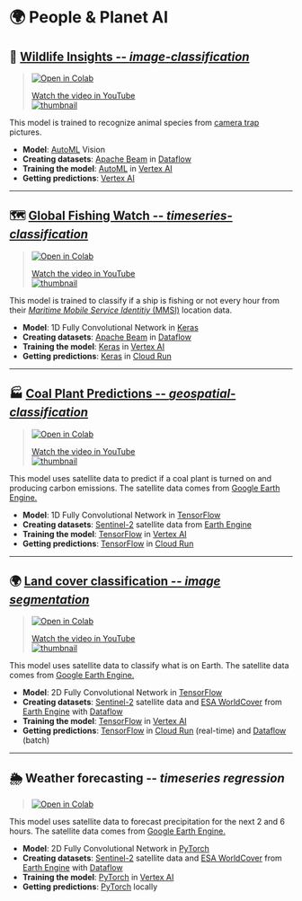 # 🌍 People & Planet AI

## 🦏 [Wildlife Insights -- _image-classification_](image-classification)

> [![Open in Colab](https://colab.research.google.com/assets/colab-badge.svg)](https://colab.research.google.com/github/GoogleCloudPlatform/python-docs-samples/blob/main/people-and-planet-ai/image-classification/README.ipynb)
>
> [Watch the video in YouTube<br> ![thumbnail](http://img.youtube.com/vi/hUzODH3uGg0/0.jpg)](https://youtu.be/hUzODH3uGg0)

This model is trained to recognize animal species from
[camera trap](https://en.wikipedia.org/wiki/Camera_trap)
pictures.

* **Model**: [AutoML] Vision
* **Creating datasets**: [Apache Beam] in [Dataflow]
* **Training the model**: [AutoML] in [Vertex AI]
* **Getting predictions**: [Vertex AI]

[Apache Beam]: https://beam.apache.org
[Dataflow]: https://cloud.google.com/dataflow
[AutoML]: https://cloud.google.com/vertex-ai/docs/beginner/beginners-guide
[Vertex AI]: https://cloud.google.com/vertex-ai

---

## 🗺 [Global Fishing Watch -- _timeseries-classification_](timeseries-classification)

> [![Open in Colab](https://colab.research.google.com/assets/colab-badge.svg)](https://colab.research.google.com/github/GoogleCloudPlatform/python-docs-samples/blob/main/people-and-planet-ai/timeseries-classification/README.ipynb)
>
> [Watch the video in YouTube<br> ![thumbnail](http://img.youtube.com/vi/LnEhSVEJUuY/0.jpg)](https://youtu.be/LnEhSVEJUuY)

This model is trained to classify if a ship is fishing or not every hour from their
[_Maritime Mobile Service Identitiy_ (MMSI)](https://en.wikipedia.org/wiki/Maritime_Mobile_Service_Identity)
location data.

* **Model**: 1D Fully Convolutional Network in [Keras]
* **Creating datasets**: [Apache Beam] in [Dataflow]
* **Training the model**: [Keras] in [Vertex AI]
* **Getting predictions**: [Keras] in [Cloud Run]

[Apache Beam]: https://beam.apache.org
[Cloud Run]: https://cloud.google.com/run
[Dataflow]: https://cloud.google.com/dataflow
[Keras]: https://keras.io
[Vertex AI]: https://cloud.google.com/vertex-ai

---

## 🏭 [Coal Plant Predictions -- _geospatial-classification_](geospatial-classification)

> [![Open in Colab](https://colab.research.google.com/assets/colab-badge.svg)](https://colab.research.google.com/github/GoogleCloudPlatform/python-docs-samples/blob/main/people-and-planet-ai/geospatial-classification/README.ipynb)
>
> [Watch the video in YouTube<br> ![thumbnail](http://img.youtube.com/vi/8amFK7T_n30/0.jpg)](https://youtu.be/8amFK7T_n30)

This model uses satellite data to predict if a coal plant is turned on and producing carbon emissions. The satellite data comes from [Google Earth Engine.](https://earthengine.google.com/)

* **Model**: 1D Fully Convolutional Network in [TensorFlow]
* **Creating datasets**: [Sentinel-2] satellite data from [Earth Engine]
* **Training the model**: [TensorFlow] in [Vertex AI]
* **Getting predictions**: [TensorFlow] in [Cloud Run]

[Cloud Run]: https://cloud.google.com/run
[Sentinel-2]: https://developers.google.com/earth-engine/datasets/catalog/COPERNICUS_S2
[Earth Engine]: https://earthengine.google.com/
[TensorFlow]: https://www.tensorflow.org/
[Vertex AI]: https://cloud.google.com/vertex-ai

---

## 🌍 [Land cover classification -- _image segmentation_](land-cover-classification)

> [![Open in Colab](https://colab.research.google.com/assets/colab-badge.svg)](https://colab.research.google.com/github/GoogleCloudPlatform/python-docs-samples/blob/main/people-and-planet-ai/land-cover-classification/README.ipynb)
>
> [Watch the video in YouTube<br> ![thumbnail](http://img.youtube.com/vi/zImQf91ffFo/0.jpg)](https://youtu.be/zImQf91ffFo)

This model uses satellite data to classify what is on Earth. The satellite data comes from [Google Earth Engine.](https://earthengine.google.com/)

* **Model**: 2D Fully Convolutional Network in [TensorFlow]
* **Creating datasets**: [Sentinel-2] satellite data and [ESA WorldCover] from [Earth Engine] with [Dataflow]
* **Training the model**: [TensorFlow] in [Vertex AI]
* **Getting predictions**: [TensorFlow] in [Cloud Run] (real-time) and [Dataflow] (batch)

[Sentinel-2]: https://developers.google.com/earth-engine/datasets/catalog/COPERNICUS_S2
[ESA WorldCover]: https://developers.google.com/earth-engine/datasets/catalog/ESA_WorldCover_v100

[Cloud Run]: https://cloud.google.com/run
[Dataflow]: https://cloud.google.com/dataflow
[Earth Engine]: https://earthengine.google.com/
[TensorFlow]: https://www.tensorflow.org/
[Vertex AI]: https://cloud.google.com/vertex-ai

---

## 🌦 Weather forecasting -- _timeseries regression_

> [![Open in Colab](https://colab.research.google.com/assets/colab-badge.svg)](https://colab.research.google.com/github/GoogleCloudPlatform/python-docs-samples/blob/main/people-and-planet-ai/weather-forecasting/README.ipynb)
<!-- > [Watch the video in YouTube<br> ![thumbnail](http://img.youtube.com/vi/TODO/0.jpg)](https://youtu.be/TODO) -->

This model uses satellite data to forecast precipitation for the next 2 and 6 hours. The satellite data comes from [Google Earth Engine.](https://earthengine.google.com/)

* **Model**: 2D Fully Convolutional Network in [PyTorch]
* **Creating datasets**: [Sentinel-2] satellite data and [ESA WorldCover] from [Earth Engine] with [Dataflow]
* **Training the model**: [PyTorch] in [Vertex AI]
* **Getting predictions**: [PyTorch] locally

[Dataflow]: https://cloud.google.com/dataflow
[Earth Engine]: https://earthengine.google.com/
[PyTorch]: https://pytorch.org/
[Vertex AI]: https://cloud.google.com/vertex-ai
